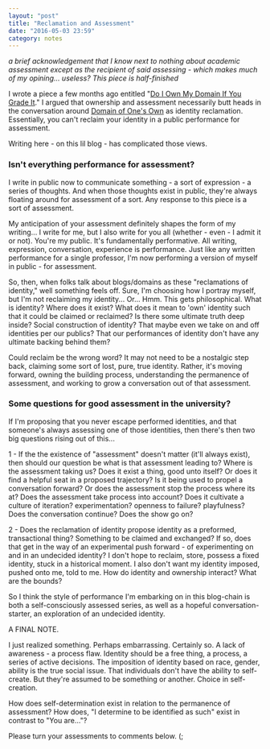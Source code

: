 ```yaml
---
layout: "post"
title: "Reclamation and Assessment"
date: "2016-05-03 23:59"
category: notes
---
```

_a brief acknowledgement that I know next to nothing about academic assessment except as the recipient of said assessing - which makes much of my opining... useless? This piece is half-finished_

I wrote a piece a few months ago entitled "[Do I Own My Domain If You Grade It](andrewrikard.com/2015-10-23-domain-grade-it.markdown)." I argued that ownership and assessment necessarily butt heads in the conversation around [Domain of One's Own](https://reclaimhosting.com/davidson-domains/) as identity reclamation. Essentially, you can't reclaim your identity in a public performance for assessment.

Writing here - on this lil blog - has complicated those views.

### Isn't everything performance for assessment?

I write in public now to communicate something - a sort of expression - a series of thoughts. And when those thoughts exist in public, they're always floating around for assessment of a sort. Any response to this piece is a sort of assessment.

My anticipation of your assessment definitely shapes the form of my writing... I write for me, but I also write for you all (whether - even - I admit it or not). You're my public. It's fundamentally performative. All writing, expression, conversation, experience is performance. Just like any written performance for a single professor, I'm now performing a version of myself in public - for assessment.

So, then, when folks talk about blogs/domains as these "reclamations of identity," well something feels off. Sure, I'm choosing how I portray myself, but I'm not reclaiming my identity... Or... Hmm. This gets philosophical. What is identity? Where does it exist? What does it mean to 'own' identity such that it could be claimed or reclaimed? Is there some ultimate truth deep inside? Social construction of identity? That maybe even we take on and off identities per our publics? That our performances of identity don't have any ultimate backing behind them?

Could reclaim be the wrong word? It may not need to be a nostalgic step back, claiming some sort of lost, pure, true identity. Rather, it's moving forward, owning the building process, understanding the permanence of assessment, and working to grow a conversation out of that assessment.

### Some questions for good assessment in the university?

If I'm proposing that you never escape performed identities, and that someone's always assessing one of those identities, then there's then two big questions rising out of this...

1 - If the the existence of "assessment" doesn't matter (it'll always exist), then should our question be what is that assessment leading to? Where is the assessment taking us? Does it exist a thing, good unto itself? Or does it find a helpful seat in a proposed trajectory? Is it being used to propel a conversation forward? Or does the assessment stop the process where its at? Does the assessment take process into account? Does it cultivate a culture of iteration? experimentation? openness to failure? playfulness? Does the conversation continue? Does the show go on?

2 - Does the reclamation of identity propose identity as a preformed, transactional thing? Something to be claimed and exchanged? If so, does that get in the way of an experimental push forward - of experimenting on and in an undecided identity? I don't hope to reclaim, store, possess a fixed identity, stuck in a historical moment. I also don't want my identity imposed, pushed onto me, told to me. How do identity and ownership interact? What are the bounds?

So I think the style of performance I'm embarking on in this blog-chain is both a self-consciously assessed series, as well as a hopeful conversation-starter, an exploration of an undecided identity.

A FINAL NOTE.

I just realized something. Perhaps embarrassing. Certainly so. A lack of awareness - a process flaw. Identity should be a free thing, a process, a series of active decisions. The imposition of identity based on race, gender, ability is the true social issue. That individuals don't have the ability to self-create. But they're assumed to be something or another. Choice in self-creation.

How does self-determination exist in relation to the permanence of assessment? How does, "I determine to be identified as such" exist in contrast to "You are..."?

Please turn your assessments to comments below. (;
